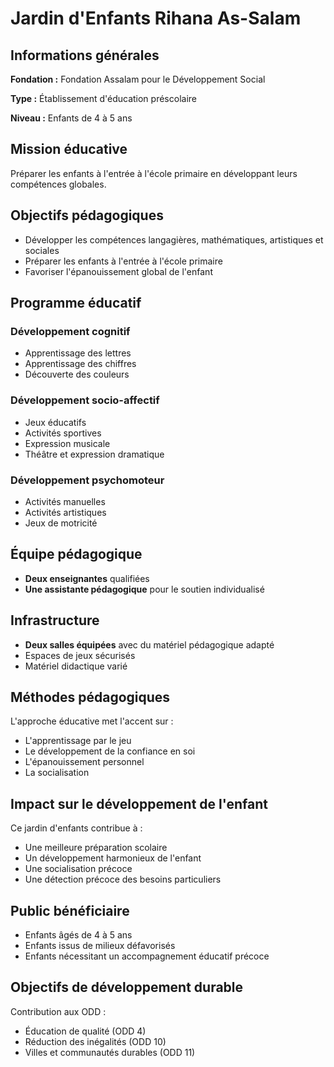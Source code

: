 # Jardin d'Enfants Rihana As-Salam

## Informations générales

**Fondation :** Fondation Assalam pour le Développement Social

**Type :** Établissement d'éducation préscolaire

**Niveau :** Enfants de 4 à 5 ans

## Mission éducative

Préparer les enfants à l'entrée à l'école primaire en développant leurs compétences globales.

## Objectifs pédagogiques

- Développer les compétences langagières, mathématiques, artistiques et sociales
- Préparer les enfants à l'entrée à l'école primaire
- Favoriser l'épanouissement global de l'enfant

## Programme éducatif

### Développement cognitif
- Apprentissage des lettres
- Apprentissage des chiffres
- Découverte des couleurs

### Développement socio-affectif
- Jeux éducatifs
- Activités sportives
- Expression musicale
- Théâtre et expression dramatique

### Développement psychomoteur
- Activités manuelles
- Activités artistiques
- Jeux de motricité

## Équipe pédagogique

- **Deux enseignantes** qualifiées
- **Une assistante pédagogique** pour le soutien individualisé

## Infrastructure

- **Deux salles équipées** avec du matériel pédagogique adapté
- Espaces de jeux sécurisés
- Matériel didactique varié

## Méthodes pédagogiques

L'approche éducative met l'accent sur :
- L'apprentissage par le jeu
- Le développement de la confiance en soi
- L'épanouissement personnel
- La socialisation

## Impact sur le développement de l'enfant

Ce jardin d'enfants contribue à :
- Une meilleure préparation scolaire
- Un développement harmonieux de l'enfant
- Une socialisation précoce
- Une détection précoce des besoins particuliers

## Public bénéficiaire

- Enfants âgés de 4 à 5 ans
- Enfants issus de milieux défavorisés
- Enfants nécessitant un accompagnement éducatif précoce

## Objectifs de développement durable

Contribution aux ODD :
- Éducation de qualité (ODD 4)
- Réduction des inégalités (ODD 10)
- Villes et communautés durables (ODD 11)
